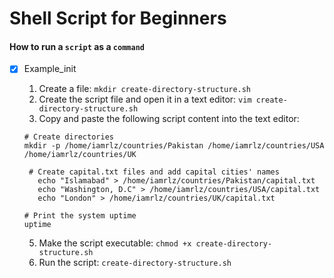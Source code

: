 # Shell Script for Beginners 

#### How to run a `script` as a `command`



   - [x]  Example_init

       1. Create a file: `mkdir create-directory-structure.sh`
       2. Create the script file and open it in a text editor: `vim create-directory-structure.sh`
       3. Copy and paste the following script content into the text editor:

         ```
         # Create directories
         mkdir -p /home/iamrlz/countries/Pakistan /home/iamrlz/countries/USA /home/iamrlz/countries/UK 

          # Create capital.txt files and add capital cities' names
            echo "Islamabad" > /home/iamrlz/countries/Pakistan/capital.txt
            echo "Washington, D.C" > /home/iamrlz/countries/USA/capital.txt
            echo "London" > /home/iamrlz/countries/UK/capital.txt

         # Print the system uptime
         uptime

         ```
     
       5. Make the script executable: `chmod +x create-directory-structure.sh`
       6. Run the script: `create-directory-structure.sh`
  

      
       

